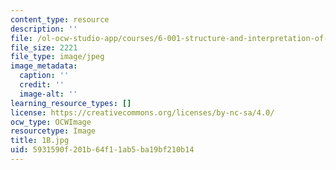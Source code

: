 ```yaml
---
content_type: resource
description: ''
file: /ol-ocw-studio-app/courses/6-001-structure-and-interpretation-of-computer-programs-spring-2005/5931590f201b64f11ab5ba19bf210b14_1B.jpg
file_size: 2221
file_type: image/jpeg
image_metadata:
  caption: ''
  credit: ''
  image-alt: ''
learning_resource_types: []
license: https://creativecommons.org/licenses/by-nc-sa/4.0/
ocw_type: OCWImage
resourcetype: Image
title: 1B.jpg
uid: 5931590f-201b-64f1-1ab5-ba19bf210b14
---
```


